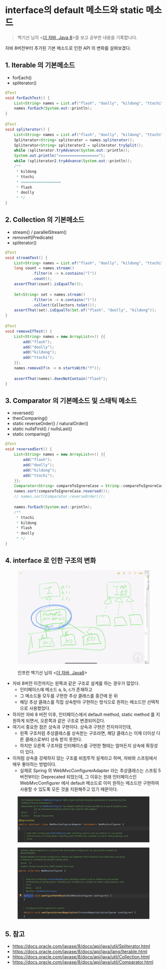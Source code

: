 # interface의 default 메소드와 static 메소드

> 백기선 님의 <[더 자바, Java 8](https://www.inflearn.com/course/the-java-java8)>를 보고 공부한 내용을 기록합니다.&#x20;

자바 8버전부터 추가된 기본 메소드로 인한 API 의 변화를 살펴보겠다.&#x20;

## 1. Iterable 의 기본메소드&#x20;

* forEach()
* spliterator()

```java
@Test
void forEachTest() {
    List<String> names = List.of("flash", "doolly", "kildong", "ttochi");
    names.forEach(System.out::println);
}

@Test
void spliterator() {
    List<String> names = List.of("flash", "doolly", "kildong", "ttochi");
    Spliterator<String> spliterator = names.spliterator();
    Spliterator<String> spliterator2 = spliterator.trySplit();
    while (spliterator.tryAdvance(System.out::println));
    System.out.println("==================");
    while (spliterator2.tryAdvance(System.out::println));
    /**
     * kildong
     * ttochi
     * ==================
     * flash
     * doolly
     * */
}
```

## 2. Collection 의 기본메소드&#x20;

* stream() / parallelStream()
* removeIf(Predicate)
* spliterator()

```java
@Test
void streamTest() {
    List<String> names = List.of("flash", "doolly", "kildong", "ttochi");
    long count = names.stream()
            .filter(n -> n.contains("l"))
            .count();
    assertThat(count).isEqualTo(3);

    Set<String> set = names.stream()
            .filter(n -> n.contains("l"))
            .collect(Collectors.toSet());
    assertThat(set).isEqualTo(Set.of("flash", "doolly", "kildong"));
}

@Test
void removeIfTest() {
    List<String> names = new ArrayList<>() {{
        add("flash");
        add("doolly");
        add("kildong");
        add("ttochi");
    }};
    names.removeIf(n -> n.startsWith("f"));

    assertThat(names).doesNotContain("flash");
}
```

## 3. Comparator 의 기본메소드 및 스태틱 메소드&#x20;

* reversed()
* thenComparing()
* static reverseOrder() / naturalOrder()
* static nullsFirst() / nullsLast()
* static comparing()

```java
@Test
void reversedSort() {
    List<String> names = new ArrayList<>() {{
        add("flash");
        add("doolly");
        add("kildong");
        add("ttochi");
    }};
    Comparator<String> compareToIgnoreCase = String::compareToIgnoreCase;
    names.sort(compareToIgnoreCase.reversed());
    // names.sort(Comparator.reverseOrder());

    names.forEach(System.out::println);
    /**
     * ttochi
     * kildong
     * flash
     * doolly
     * */
}
```

## 4. interface 로 인한 구조의 변화&#x20;

<figure><img src="../../.gitbook/assets/image (3) (9).png" alt=""><figcaption><p>인프런 백기선 님의 &#x3C;<a href="https://www.inflearn.com/course/the-java-java8/dashboard">더 자바, Java8</a>></p></figcaption></figure>

* 자바 8버전 이전까지는 왼쪽과 같은 구조로 설계를 하는 경우가 많았다.
  * 인터페이스에 메소드 a, b, c가 존재하고&#x20;
  * 그 메소드들 모두를 구현한 추상 클래스를 중간에 둔 뒤&#x20;
  * 해당 추상 클래스를 직접 상속받아 구현하는 방식으로 원하는 메소드만 선택적으로 사용했었다.  &#x20;
* 하지만 자바 8 버전 이후, 인터페이스에서 default method, static method 를 지원하게 되면서, 오른쪽과 같은 구조로 변경되어갔다.&#x20;
* 여기서 중요한 점은 상속과 구현이다. 상속과 구현은 천지차이인데, &#x20;
  * 왼쪽 구조처럼 추상클래스를 상속받는 구조라면, 해당 클래스는 이제 더이상 다른 클래스로부터 상속 받지 못한다.&#x20;
  * 하지만 오른쪽 구조처럼 인터페이스를 구현한 형태는 얼마든지 상속에 확장성이 있다.&#x20;
* 이처럼 상속을 강제하지 않는 구조를 비침투적 설계라고 하며, 자바와 스프링에서 매우 좋아하는 방법이다.&#x20;
  * 실제로 Spring 의 WebMvcConfigurerAdapter 라는 추상클래스는 스프링 5버전부터는 Deprecated 되었는데, 그 이유는 원래 인터페이스인 WebMvcConfigurer 에서 default 메소드로 이미 원하는 메소드만 구현하여 사용할 수 있도록 모든 것을 지원해주고 있기 때문이다.&#x20;

<figure><img src="../../.gitbook/assets/image (6) (1).png" alt=""><figcaption></figcaption></figure>

<figure><img src="../../.gitbook/assets/image (2) (1).png" alt=""><figcaption></figcaption></figure>

## 5. 참고&#x20;

* https://docs.oracle.com/javase/8/docs/api/java/util/Spliterator.html
* https://docs.oracle.com/javase/8/docs/api/java/lang/Iterable.html
* https://docs.oracle.com/javase/8/docs/api/java/util/Collection.html
* https://docs.oracle.com/javase/8/docs/api/java/util/Comparator.html

